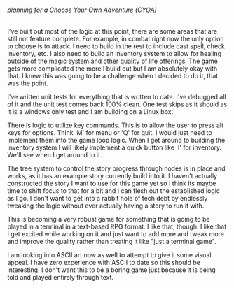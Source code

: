 ###### planning for a Choose Your Own Adventure (CYOA)
I've built out most of the logic at this point, 
there are some areas that are still not feature 
complete. For example, in combat right now the 
only option to choose is to attack. I need to 
build in the rest to include cast spell, check 
inventory, etc. I also need to build an inventory
system to allow for healing outside of the magic 
system and other quality of life offerings. The
game gets more complicated the more I build out but
I am absolutely okay with that. I knew this was 
going to be a challenge when I decided to do it, 
that was the point.

I've written unit tests for everything that is 
written to date. I've debugged all of it and the 
unit test comes back 100% clean. One test skips 
as it should as it is a windows only test and 
I am building on a Linux box.

There is logic to utilize key commands. This is 
to allow the user to press alt keys for options. 
Think 'M' for menu or 'Q' for quit. I would just 
need to implement them into the game loop logic.
When I get around to building the inventory system
I will likely implement a quick button like 'I' for 
inventory. We'll see when I get around to it.

The tree system to control the story progress through
nodes is in place and works, as it has an example
story currently build into it. I haven't actually 
constructed the story I want to use for this game yet
so I think its maybe time to shift focus to that for 
a bit and I can flesh out the established logic as
I go. I don't want to get into a rabbit hole of tech 
debt by endlessly tweaking the logic without ever
actually having a story to run it with. 

This is becoming a very robust game for something that
is going to be played in a terminal in a text-based RPG 
format. I like that, though. I like that I get excited 
while working on it and just want to add more and tweak
more and improve the quality rather than treating it 
like "just a terminal game". 

I am looking into ASCII art now as well to attempt to 
give it some visual appeal. I have zero experience
with ASCII to date so this should be interesting. 
I don't want this to be a boring game just because it
is being told and played entirely through text. 
